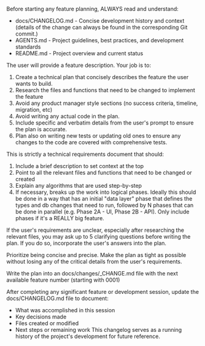Before starting any feature planning, ALWAYS read and understand:
- docs/CHANGELOG.md - Concise development history and context (details of the change can always be found in the corresponding Git commit.)
- AGENTS.md - Project guidelines, best practices, and development standards
- README.md - Project overview and current status

The user will provide a feature description. Your job is to:

1. Create a technical plan that concisely describes the feature the user wants to build.
2. Research the files and functions that need to be changed to implement the feature
3. Avoid any product manager style sections (no success criteria, timeline, migration, etc)
4. Avoid writing any actual code in the plan.
5. Include specific and verbatim details from the user's prompt to ensure the plan is accurate.
6. Plan also on writing new tests or updating old ones to ensure any changes to the code are covered with comprehensive tests.

This is strictly a technical requirements document that should:
1. Include a brief description to set context at the top
2. Point to all the relevant files and functions that need to be changed or created
3. Explain any algorithms that are used step-by-step
4. If necessary, breaks up the work into logical phases. Ideally this should be done in a way that has an initial "data layer" phase that defines the types and db changes that need to run, followed by N phases that can be done in parallel (e.g. Phase 2A - UI, Phase 2B - API). Only include phases if it's a REALLY big feature.

If the user's requirements are unclear, especially after researching the relevant files, you may ask up to 5 clarifying questions before writing the plan. If you do so, incorporate the user's answers into the plan.

Prioritize being concise and precise. Make the plan as tight as possible without losing any of the critical details from the user's requirements.

Write the plan into an docs/changes/<N>_CHANGE.md file with the next available feature number (starting with 0001)

After completing any significant feature or development session, update the docs/CHANGELOG.md file to document:
- What was accomplished in this session
- Key decisions made
- Files created or modified
- Next steps or remaining work
This changelog serves as a running history of the project's development for future reference.